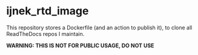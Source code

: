 # ijnek_rtd_image

This repository stores a Dockerfile (and an action to publish it), to clone all ReadTheDocs repos I maintain.

**WARNING: THIS IS NOT FOR PUBLIC USAGE, DO NOT USE**
